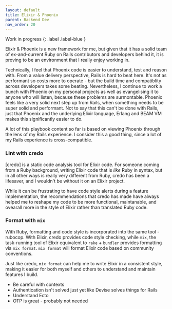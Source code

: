 ```yaml
---
layout: default
title: Elixir & Phoenix
parent: Backend Dev
nav_order: 20
---
```


Work in progress
{: .label .label-blue }


Elixir & Phoenix is a new framework for me, but given that it has a solid team of ex-and-current Ruby on Rails contributors and developers behind it, it is proving to be an environment that I really enjoy working in.

Technically, I feel that Phoenix code is easier to understand, test and reason with. From a value delivery perspective, Rails is hard to beat here. It's not as performant so costs more to operate - but the build time and compatiblity across developers takes some beating. Nevertheless, I continue to work a bunch with Phoenix on my personal projects as well as evangelising it to anyone who will listen, because these problems are surmontable. Phoenix feels like a very solid next step up from Rails, when something needs to be super solid and performant. Not to say that this can't be done with Rails, just that Phoenix and the underlying Elixir language, Erlang and BEAM VM makes this significantly easier to do.

A lot of this playbook content so far is based on viewing Phoenix through the lens of my Rails experience. I consider this a good thing, since a lot of my Rails experience is cross-compatible.

### Lint with credo

[credo] is a static code analysis tool for Elixir code. For someone coming from a Ruby background, writing Elixir code that is _like_ Ruby in syntax, but in all other ways is really very different from Ruby, credo has been a lifesaver, and I wouldn't be without it on an Elixir project.

While it can be frustrating to have code style alerts during a feature implementation, the recommendations that credo has made have always helped me to reshape my code to be more functional, maintanable, and ovearall more in the style of Elixir rather than translated Ruby code.

### Format with `mix`

With Ruby, formatting and code style is incorporated into the same tool - rubocop. With Elixir, credo provides code style checking, while `mix`, the task-running tool of Elixir equivalent to `rake` + `bundler` provides formatting via `mix format`. `mix format` will format Elixir code based on community conventions. 

Just like credo, `mix format` can help me to write Elixir in a consistent style, making it easier for both myself and others to understand and maintain features I build.

* Be careful with contexts
* Authentication isn't solved just yet like Devise solves things for Rails
* Understand Ecto
* OTP is great - probably not needed